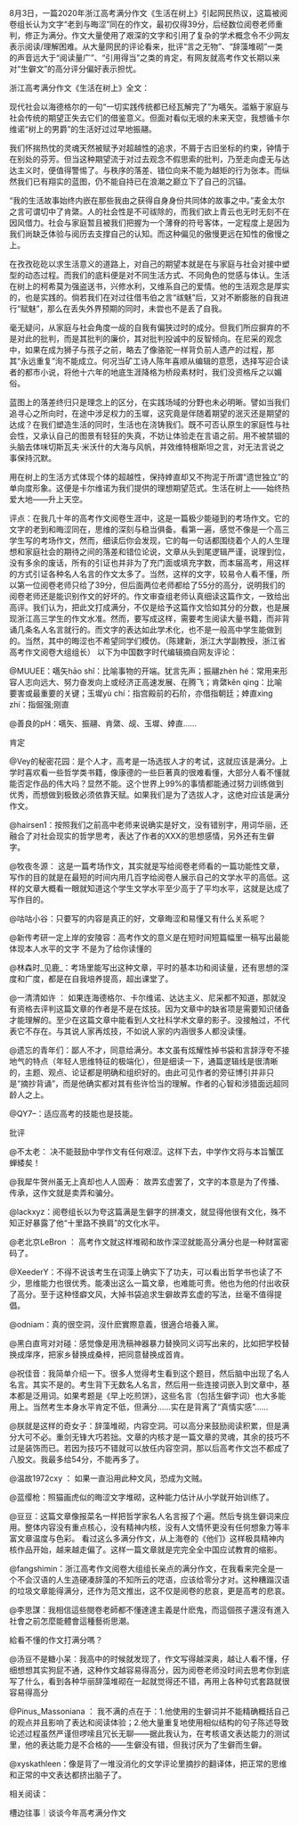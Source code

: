 8月3日，一篇2020年浙江高考满分作文《生活在树上》引起网民热议，这篇被阅卷组长认为文字“老到与晦涩”同在的作文，最初仅得39分，后经数位阅卷老师重判，修正为满分。作文大量使用了艰深的文字和引用了复杂的学术概念令不少网友表示阅读/理解困难。从大量网民的评论看来，批评“言之无物”、“辞藻堆砌”一类的声音远大于“阅读量广”、“引用得当”之类的肯定，有网友就高考作文长期以来对“生僻文”的高分评分偏好表示担忧。

浙江高考满分作文《生活在树上》全文：

现代社会以海德格尔的一句“一切实践传统都已经瓦解完了”为嚆矢。滥觞于家庭与社会传统的期望正失去它们的借鉴意义。但面对看似无垠的未来天空，我想循卡尔维诺“树上的男爵”的生活好过过早地振翮。

我们怀揣热忱的灵魂天然被赋予对超越性的追求，不屑于古旧坐标的约束，钟情于在别处的芬芳。但当这种期望流于对过去观念不假思索的批判，乃至走向虚无与达达主义时，便值得警惕了。与秩序的落差、错位向来不能为越矩的行为张本。而纵然我们已有翔实的蓝图，仍不能自持已在浪潮之巅立下了自己的沉锚。

“我的生活故事始终内嵌在那些我由之获得自身身份共同体的故事之中。”麦金太尔之言可谓切中了肯綮。人的社会性是不可祓除的，而我们欲上青云也无时无刻不在因风借力。社会与家庭暂且被我们把握为一个薄脊的符号客体，一定程度上是因为我们尚缺乏体验与阅历去支撑自己的认知。而这种偏见的傲慢更远在知性的傲慢之上。

在孜孜矻矻以求生活意义的道路上，对自己的期望本就是在与家庭与社会对接中塑型的动态过程。而我们的底料便是对不同生活方式、不同角色的觉感与体认。生活在树上的柯希莫为强盗送书，兴修水利，又维系自己的爱情。他的生活观念是厚实的，也是实践的。倘若我们在对过往借韦伯之言“祓魅”后，又对不断膨胀的自我进行“赋魅”，那么在丢失外界预期的同时，未尝也不是丢了自我。

毫无疑问，从家庭与社会角度一觇的自我有偏狭过时的成分。但我们所应摒弃的不是对此的批判，而是其批判的廉价，其对批判投诚中的反智倾向。在尼采的观念中，如果在成为狮子与孩子之前，略去了像骆驼一样背负前人遗产的过程，那其“永远重复”洵不能成立。何况当矿工诗人陈年喜顺从编辑的意愿，选择写迎合读者的都市小说，将他十六年的地底生涯降格为桥段素材时，我们没资格斥之以媚俗。

蓝图上的落差终归只是理念上的区分，在实践场域的分野也未必明晰。譬如当我们追寻心之所向时，在途中涉足权力的玉墀，这究竟是伴随着期望的泯灭还是期望的达成？在我们塑造生活的同时，生活也在浇铸我们。既不可否认原生的家庭性与社会性，又承认自己的图景有轻狂的失真，不妨让体验走在言语之前。用不被禁锢的头脑去体味切斯瓦夫·米沃什的大海与风帆，并效维特根斯坦之言，对无法言说之事保持沉默。

用在树上的生活方式体现个体的超越性，保持婞直却又不拘泥于所谓“遗世独立”的单向度形象。这便是卡尔维诺为我们提供的理想期望范式。生活在树上——始终热爱大地——升上天空。

评点：在我几十年的高考作文阅卷生涯中，这是一篇极少能碰到的考场作文。它的文字的老到和晦涩同在，思维的深刻与稳当俱备。看第一遍，感觉不像是一个高三学生写的考场作文，然而，细读后你会发现，它的每一句话都围绕着个人的人生理想和家庭社会的期待之间的落差和错位论说，文章从头到尾逻辑严谨，说理到位，没有多余的废话，所有的引证也并非为了充门面或填充字数，而本届高考，用这样的方式引证各种名人名言的作文太多了。当然，这样的文字，较易令人看不懂，所以第一位阅卷老师只给了39分，但后面两位老师都给了55分的高分，说明我们的阅卷老师还是能识别作文的好坏的。作文审查组老师认真细读这篇作文，一致给出高评。我们认为，把此文打成满分，不仅是给予这篇作文恰如其分的分数，也是展现浙江高三学生的作文水准。然而，要写成这样，需要考生阅读大量书籍，而非背诵几条名人名言就行的。而文字的表达如此学术化，也不是一般高中学生能做到的。当然，其中的晦涩也不希望同学们模仿。（陈建新，浙江大学副教授，浙江省高考作文阅卷大组组长） 以下为中国数字时代编辑摘自网友评论：

@MUUEE：嚆矢hāo shǐ：比喻事物的开端。犹言先声；振翮zhèn hé：常用来形容人志向远大、努力奋发向上或经济正高速发展、在腾飞；肯綮kěn qìng：比喻要害或最重要的关键；玉墀yù chí：指宫殿前的石阶，亦借指朝廷；婞直xìng zhí：指倔强;刚直

@善良的pH：嚆矢、振翮、肯綮、觇、玉墀、婞直&#8230;&#8230;

肯定

@Vey的秘密花园：是个人才，高考是一场选拔人才的考试，这就应该是满分。上学时喜欢看一些哲学类书籍，像康德的一些巨著真的很难看懂，大部分人看不懂就能否定作品的伟大吗？显然不能。这个世界上99%的事情都能通过努力训练做到优秀，而想做到极致必须依靠天赋。如果我们是为了选拔人才，这绝对应该是满分作文。

@hairsen1：按照我们之前高中老师来说确实是好文，没有错别字，用词华丽，还融合了对社会现实的哲学思考，表达了作者的XXX的思想感情，另外还有生僻字。

@牧夜冬源： 这是一篇考场作文，其实就是写给阅卷老师看的一篇功能性文章，写作的目的就是在最短的时间内用几百字给阅卷人展示自己的文学水平的高低。这样的文章大概看一眼就知道这个学生文学水平至少高于了平均水平，这就是达成了写作目的。

@咕咕小谷：只要写的内容是真正的好，文章晦涩和易懂又有什么关系呢？

@新传考研一定上岸的安陵容：高考作文的意义是在短时间短篇幅里一稿写出最能体现本人水平的文字 不是为了给你读懂的

@林森时_见鹿_：考场里能写出这种文章，平时的基本功和阅读量，还有思想的深度和广度，都是在自我培养提高，超出课堂了。

@一清清如许 ： 如果连海德格尔、卡尔维诺、达达主义、尼采都不知道，那就没有资格去评判这篇文章的作者是不是在炫技。因为文章中的缺省项是需要知识储备才能理解的。至少在这篇文章中能看到人文社科学术文章的影子。没接触过，不代表它不存在。与其说人家再炫技，不如说人家的内涵很多人都没读懂。

@遗忘的青年们：鄙人不才，同意给满分。本文虽有炫耀性掉书袋和言辞浮夸不接地气的特点（年轻人思维特征的极端化），但是细读一下，通篇逻辑线是很清晰的，主题、观点、论证都是明确和组织好的。由此可见作者的旁征博引并非只是“摘抄背诵”，而是他确实都对其有些许恰当的理解。作者的心智和涉猎面远超同龄人之上。

@QY7&#8211;：适应高考的技能也是技能。

批评

@不太老： 决不能鼓励中学作文有任何艰涩。这样下去，中学作文将与本旨蟹匡蝉緌矣！

@我犀牛贺州虽无上真却也人人固寿： 故弄玄虚罢了，文字的本意是为了传播、传承，这作文就是卖弄和骗分。

@lackxyz：阅卷组长以为夸这篇满是生僻字的拼凑文，就显得他很有文化，殊不知正好暴露了他“十里路不换肩”的文化水平。

@老北京LeBron ： 高考作文就这样堆砌和故作深涩就能高分满分也是一种财富密码了。

@XeederY：不得不说该考生在词藻上确实下了功夫，可以看出哲学书也读了不少，思维能力也很优秀。能凑出这么一篇文章，也难能可贵。他也为他的付出收获了高分。至于这种怪癖文风，大掉书袋追求生僻故弄玄虚的写法，丝毫不值得提倡。

@odniam：真的很空洞，沒什麽實際意義，很適合培養入黨。

@黑白直弯对对碰：感觉像是用洗稿神器暴力替换同义词写出来的，比如把学校替换成庠序，把家乡替换成桑梓，把同意替换成首肯。

@祝佳音：我简单介绍一下。很多人觉得考生看到这个题目，然后脑中出现了名人名言。其实不是的。考生背下无数名人名言，然后用一些连接词嵌入到文章中，基本都是泛用词。如果考题是《早上吃煎饼》，这些名言（包括生僻字词）也大多能用上。当然考生本身水平肯定不低，但满分……实在是背离了“真情实感”……

@朕就是这样的奇女子：辞藻堆砌，内容空洞。可以高分来鼓励阅读积累，但是满分大可不必。重剑无锋大巧若拙。文章的内核才是一篇文章的灵魂，其余的技巧不过是装饰而已。若因为技巧不错就可以放任内容空洞，那以后高考作文岂不都成了八股文。我最多给54分，不能再多了。

@温故1972cxy ： 如果一直沿用此种文风，恐成为文贼。

@蓝缨枪：照猫画虎似的晦涩文字堆砌，这种能力估计从小学就开始训练了。

@豆豆：这篇文章像报菜名一样把哲学家名人名言报了个遍。然后专挑生僻词来应用。整体内容没有重点核心，没有精神内核，没有人文情怀更没有任何想象力等丰富文章温度与色彩。 看过这么多满分作文，从上海卷的《他们》这样极具精神内核作品开始，越来越走偏了。这样一篇文章就是完完全全中国应试教育的缩影。

@fangshimin：浙江高考作文阅卷大组组长亲点的满分作文，在我看来完全是一个不会汉语的人生造硬凑辞藻的不知所云的呓语，应该给零分才对。这种糟蹋汉语的垃圾文章能得满分，还作为范文推出，这不仅是阅卷的悲哀，更是高考的悲哀。

@李思謀：我相信這些閱卷老師都不懂達達主義是什麽鬼，而這個孩子還沒有進入社會之前怎麼能體會這種藝術思潮。

給看不懂的作文打满分嗎？

@汤豆不是糖小呆：我高中的时候就发现了，作文写得越深奥，越让人看不懂，仔细想想其实狗屁不通，这种作文越容易得高分，因为阅卷老师没时间去思考你到底写了什么，看到各种华丽辞藻堆砌在一起就觉得还不错，再用上各种句式套路就很容易得高分

@Pinus_Massoniana ： 我不满的点在于：1.他使用的生僻词并不能精确概括自己的观点并且影响了表达和阅读体验；2.他大量重复地使用相似结构的句子陈述导致论述过程虽然严谨但啰嗦且冗长无聊——据此我认为，在考核语文表达能力的测试里，他的表达能力是不合格的——生僻没有错，但我讨厌为了生僻而生僻。

@xyskathleen：像是背了一堆没消化的文学评论里摘抄的翻译体，把正常的思维和正常的中文表达都挤出脑子了。

相关阅读：

槽边往事｜谈谈今年高考满分作文 
